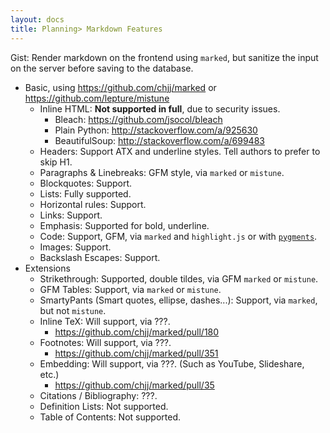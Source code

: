 ```yaml
---
layout: docs
title: Planning> Markdown Features
---
```


Gist: Render markdown on the frontend using `marked`, but sanitize the input on the server before saving to the database.

- Basic, using <https://github.com/chjj/marked> or <https://github.com/lepture/mistune>
    - Inline HTML: **Not supported in full**, due to security issues.
        - Bleach: https://github.com/jsocol/bleach
        - Plain Python: http://stackoverflow.com/a/925630
        - BeautifulSoup: http://stackoverflow.com/a/699483
    - Headers: Support ATX and underline styles. Tell authors to prefer to skip H1.
    - Paragraphs & Linebreaks: GFM style, via `marked` or `mistune`.
    - Blockquotes: Support.
    - Lists: Fully supported.
    - Horizontal rules: Support.
    - Links: Support.
    - Emphasis: Supported for bold, underline.
    - Code: Support, GFM, via `marked` and `highlight.js` or with [`pygments`](http://pygments.org/).
    - Images: Support.
    - Backslash Escapes: Support.
- Extensions
    - Strikethrough: Supported, double tildes, via GFM `marked` or `mistune`.
    - GFM Tables: Support, via `marked` or `mistune`.
    - SmartyPants (Smart quotes, ellipse, dashes...): Support, via `marked`, but not `mistune`.
    - Inline TeX: Will support, via ???.
        - https://github.com/chjj/marked/pull/180
    - Footnotes: Will support, via ???.
        - https://github.com/chjj/marked/pull/351
    - Embedding: Will support, via ???. (Such as YouTube, Slideshare, etc.)
        - https://github.com/chjj/marked/pull/35
    - Citations / Bibliography: ???.
    - Definition Lists: Not supported.
    - Table of Contents: Not supported.
